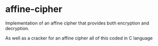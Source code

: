 # affine-cipher
Implementation of an affine cipher that provides both encryption and decryption.

As well as a cracker for an affine cipher all of this coded in C language
